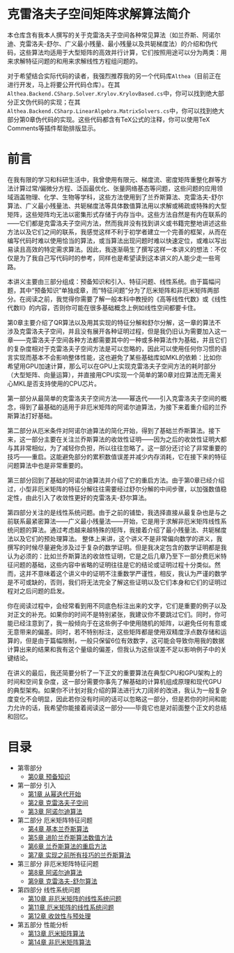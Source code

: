 # 克雷洛夫子空间矩阵求解算法简介
本仓库含有我本人撰写的关于克雷洛夫子空间各种常见算法（如兰乔斯、阿诺尔迪、克雷洛夫-舒尔、广义最小残量、最小残量以及共轭梯度法）的介绍和伪代码，这些算法均适用于大型矩阵的高效并行计算，它们按照用途可以分为两类：用来求解特征问题的和用来求解线性方程组问题的。

对于希望结合实际代码的读者，我强烈推荐我的另一个代码库`Althea`（目前正在进行开发，马上将要公开代码仓库）。在其`Althea.Backend.CSharp.Solver.Krylov.KrylovBased.cs`中，你可以找到绝大部分正文伪代码的实现；在其`Althea.Backend.CSharp.LinearAlgebra.MatrixSolvers.cs`中，你可以找到绝大部分第0章伪代码的实现。这些代码都含有TeX公式的注释，你可以使用TeX Comments等插件帮助排版显示。

# 前言

在我有限的学习和科研生活中，我曾使用有限元、梯度流、密度矩阵重整化群等方法计算过常/偏微分方程、泛函最优化、张量网络基态等问题，这些问题的应用领域涵盖物理、化学、生物等学科，这些方法使用到了兰乔斯算法、克雷洛夫-舒尔算法、广义最小残量法、共轭梯度法等具体数值算法用以求解或稀疏或特殊的大型矩阵，这些矩阵均无法以密集形式存储于内存当中。这些方法自然是有内在联系的——它们都是克雷洛夫子空间方法，然而我并没有找到讲义或书籍完整地讲述这些方法以及它们之间的联系，我感觉这样不利于初学者建立一个完善的框架，从而在编写代码时难以使用恰当的算法，或当算法出现问题时难以快速定位，或难以写出易读且高效的特定需求算法。因此，我逐渐萌生了撰写这样一本讲义的想法：不仅仅是为了我自己写代码时的参考，同样也是希望读到这本讲义的人能少走一些弯路。

本讲义主要由三部分组成：预备知识和引入、特征问题、线性系统。由于篇幅问题，其中“预备知识”单独成章，而“特征问题”分为了厄米矩阵和非厄米矩阵两部分。在阅读之前，我觉得你需要了解一般本科中教授的《高等线性代数》或《线性代数II》的内容，否则你可能在很多基础概念上例如线性空间都要卡住。

第0章主要介绍了QR算法以及用其实现的特征分解和舒尔分解，这一章的算法不涉及克雷洛夫子空间，并且没有展开各种证明过程，但是我仍旧认为需要加入这一章——克雷洛夫子空间各种方法都需要其中的一种或多种算法作为基础，并且它们的复杂度相对于克雷洛夫子空间方法是可以忽略的，因此可以使用任何你习惯的语言实现而基本不会影响整体性能，这也避免了某些基础库如MKL的依赖：比如你希望用GPU加速计算，那么可以在GPU上实现克雷洛夫子空间方法的耗时部分（大型矩阵、向量运算），并直接用CPU实现一个简单的第0章对应算法而无需关心MKL是否支持使用的CPU芯片。

第一部分从最简单的克雷洛夫子空间方法——幂迭代——引入克雷洛夫子空间的概念，得到了最基础的适用于非厄米矩阵的阿诺尔迪算法，为接下来着重介绍的兰乔斯算法打好基础。

第二部分从厄米条件对阿诺尔迪算法的简化开始，得到了基础兰乔斯算法。接下来，这一部分主要在关注兰乔斯算法的收敛性证明——因为之后的收敛性证明大都与其非常相似，为了减轻你负担，所以往往忽略了。这一部分还讨论了非常重要的技巧——重启。这能避免部分的累积数值误差并减少内存消耗，它在接下来的特征问题算法中也是非常重要的。

第三部分回到了基础的阿诺尔迪算法并介绍了它的重启方法。由于第0章已经介绍过，小型非厄米矩阵的特征分解往往需要经过舒尔分解的中间步骤，以加强数值稳定性，由此引入了收敛性更好的克雷洛夫-舒尔算法。

第四部分关注的是线性系统问题。由于之前的铺垫，我选择直接从最复杂也是与之前联系最紧密算法——广义最小残量法——开始，它是用于求解非厄米矩阵线性系统问题的算法。通过考虑越来越特殊的矩阵，我接着介绍了最小残量法、共轭梯度法以及它们的预处理算法。
整体上来讲，这个讲义不是非常偏向数学的讲义，我撰写的时候尽量避免涉及过于复杂的数学证明。但是我决定包含的数学证明都是我认为必须的：比如兰乔斯算法的收敛性证明，它是之后几章乃至下一部分费厄米特征问题的基础，这些内容中省略的证明往往是它的结论或证明过程十分类似。然而，这并不意味着这个讲义中的证明不注重数学严谨性，相反，我认为严谨的数学是不可或缺的，否则，我们将无法完全了解这些证明以及它们本身和它们的证明过程对之后问题的启发。

你在阅读过程中，会经常看到用不同底色标注出来的文字，它们是重要的例子以及对正文的补充。如果你的时间不是特别紧张，我建议你不要跳过它们。同时，你可能已经注意到了，我一般倾向于在这些例子中使用随机的矩阵，以避免任何有意或无意带来的偏差。同时，若不特别标注，这些矩阵都是使用双精度浮点数存储和运算的，但是由于篇幅限制，一般只保留6位有效数字，这可能会导致你用我的数据计算出来的结果和我有这个量级的偏差，但我认为这些误差不足以影响例子中的关键结论。

在讲义的最后，我还简要分析了一下正文的重要算法在典型CPU和GPU架构上的时间和空间复杂度，这一部分需要你事先了解基础的计算机组成原理和现代GPU的典型架构。如果你不计划对我介绍的算法进行大刀阔斧的改进，我认为一般复杂度变化不会明显，因此若你没有时间的话可以忽略这一部分，但是若你的时间和能力允许的话，我希望你能接着阅读这一部分——毕竟它也是对前面整个正文的总结和回忆。


# 目录
- 第零部分
	- [第0章 预备知识](zh/ch0/README.md)
- 第一部分 引入
	- [第1章 从幂迭代开始](zh/ch1/README.md)
	- [第2章 克雷洛夫子空间](zh/ch2/README.md)
	- [第3章 阿诺尔迪算法](zh/ch3/README.md)
- 第二部分 厄米矩阵特征问题
	- [第4章 基本兰乔斯算法](zh/ch4/README.md)
	- [第5章 进阶兰乔斯算法数值方法](zh/ch5/README.md)
	- [第6章 兰乔斯算法的重启方法](zh/ch6/README.md)
	- [第7章 实现之前所有技巧的兰乔斯算法](zh/ch7/README.md)
- 第三部分 非厄米矩阵特征问题
	- [第8章 阿诺尔迪算法](zh/ch8/README.md)
	- [第9章 克雷洛夫-舒尔算法](zh/ch9/README.md)
- 第四部分 线性系统问题
	- [第10章 非厄米矩阵的线性系统问题](zh/ch10/README.md)
	- [第11章 厄米矩阵的线性系统问题](zh/ch11/README.md)
	- [第12章 收敛性与预处理](zh/ch12/README.md)
- 第五部分 性能分析
	- [第13章 厄米矩阵算法](zh/ch13/README.md)
	- [第14章 非厄米矩阵算法](zh/ch14/README.md)